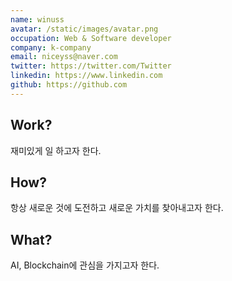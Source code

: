 ```yaml
---
name: winuss
avatar: /static/images/avatar.png
occupation: Web & Software developer
company: k-company
email: niceyss@naver.com
twitter: https://twitter.com/Twitter
linkedin: https://www.linkedin.com
github: https://github.com
---
```


## Work?

재미있게 일 하고자 한다.

## How?

항상 새로운 것에 도전하고 새로운 가치를 찾아내고자 한다.

## What?

AI, Blockchain에 관심을 가지고자 한다.
